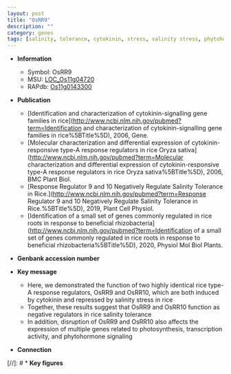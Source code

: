 ```yaml
---
layout: post
title: "OsRR9"
description: ""
category: genes
tags: [salinity, tolerance, cytokinin, stress, salinity stress, phytohormone]
---
```


* **Information**  
    + Symbol: OsRR9  
    + MSU: [LOC_Os11g04720](http://rice.uga.edu/cgi-bin/ORF_infopage.cgi?orf=LOC_Os11g04720)  
    + RAPdb: [Os11g0143300](http://rapdb.dna.affrc.go.jp/viewer/gbrowse_details/irgsp1?name=Os11g0143300)  

* **Publication**  
    + [Identification and characterization of cytokinin-signalling gene families in rice](http://www.ncbi.nlm.nih.gov/pubmed?term=Identification and characterization of cytokinin-signalling gene families in rice%5BTitle%5D), 2006, Gene.
    + [Molecular characterization and differential expression of cytokinin-responsive type-A response regulators in rice Oryza sativa](http://www.ncbi.nlm.nih.gov/pubmed?term=Molecular characterization and differential expression of cytokinin-responsive type-A response regulators in rice Oryza sativa%5BTitle%5D), 2006, BMC Plant Biol.
    + [Response Regulator 9 and 10 Negatively Regulate Salinity Tolerance in Rice.](http://www.ncbi.nlm.nih.gov/pubmed?term=Response Regulator 9 and 10 Negatively Regulate Salinity Tolerance in Rice.%5BTitle%5D), 2019, Plant Cell Physiol.
    + [Identification of a small set of genes commonly regulated in rice roots in response to beneficial rhizobacteria](http://www.ncbi.nlm.nih.gov/pubmed?term=Identification of a small set of genes commonly regulated in rice roots in response to beneficial rhizobacteria%5BTitle%5D), 2020, Physiol Mol Biol Plants.

* **Genbank accession number**  

* **Key message**  
    + Here, we demonstrated the function of two highly identical rice type-A response regulators, OsRR9 and OsRR10, which are both induced by cytokinin and repressed by salinity stress in rice
    + Together, these results suggest that OsRR9 and OsRR10 function as negative regulators in rice salinity tolerance
    + In addition, disruption of OsRR9 and OsRR10 also affects the expression of multiple genes related to photosynthesis, transcription activity, and phytohormone signaling

* **Connection**  

[//]: # * **Key figures**  


